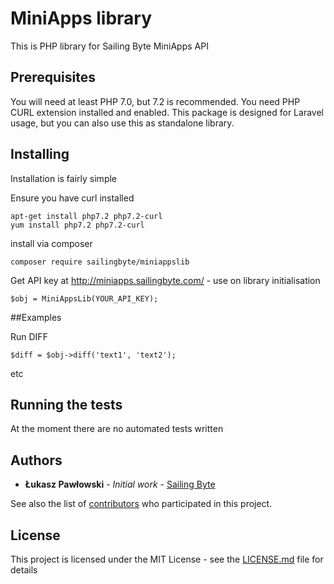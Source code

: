 # MiniApps library

This is PHP library for Sailing Byte MiniApps API

## Prerequisites

You will need at least PHP 7.0, but 7.2 is recommended. You need PHP CURL extension installed and enabled. This package is designed for Laravel usage, but you can also use this as standalone library.

## Installing

Installation is fairly simple

Ensure you have curl installed

```
apt-get install php7.2 php7.2-curl
yum install php7.2 php7.2-curl
```

install via composer

```
composer require sailingbyte/miniappslib
```

Get API key at http://miniapps.sailingbyte.com/ - use on library initialisation

```
$obj = MiniAppsLib(YOUR_API_KEY);
```

##Examples

Run DIFF

```
$diff = $obj->diff('text1', 'text2');
```

etc

## Running the tests

At the moment there are no automated tests written

## Authors

* **Łukasz Pawłowski** - *Initial work* - [Sailing Byte](https://sailingbyte.com)

See also the list of [contributors](https://github.com/your/project/contributors) who participated in this project.

## License

This project is licensed under the MIT License - see the [LICENSE.md](LICENSE.md) file for details
